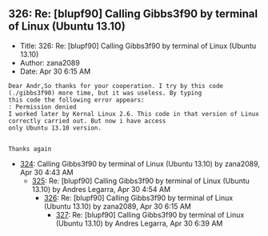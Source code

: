 ## 326: Re: [blupf90] Calling Gibbs3f90 by terminal of Linux (Ubuntu 13.10)

- Title: 326: Re: [blupf90] Calling Gibbs3f90 by terminal of Linux (Ubuntu 13.10)
- Author: zana2089
- Date: Apr 30 6:15 AM

```
Dear Andr,So thanks for your cooperation. I try by this code (./gibbs3f90) more time, but it was useless. By typing
this code the following error appears:
: Permission denied
I worked later by Kernal Linux 2.6. This code in that version of Linux correctly carried out. But now i have access
only Ubuntu 13.10 version.


Thanks again
```

- [324](0324.md): Calling Gibbs3f90 by terminal of Linux (Ubuntu 13.10) by zana2089, Apr 30 4:43 AM
    - [325](0325.md): Re: [blupf90] Calling Gibbs3f90 by terminal of Linux (Ubuntu 13.10) by Andres Legarra, Apr 30 4:54 AM
        - [326](0326.md): Re: [blupf90] Calling Gibbs3f90 by terminal of Linux (Ubuntu 13.10) by zana2089, Apr 30 6:15 AM
            - [327](0327.md): Re: [blupf90] Calling Gibbs3f90 by terminal of Linux (Ubuntu 13.10) by Andres Legarra, Apr 30 6:39 AM
